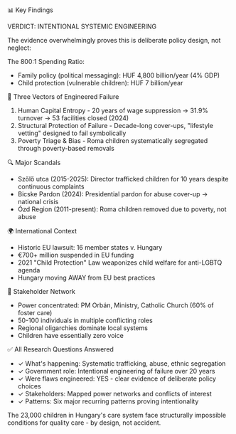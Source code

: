 

  📊 Key Findings

  VERDICT: INTENTIONAL SYSTEMIC ENGINEERING

  The evidence overwhelmingly proves this is deliberate policy design, not neglect:

  The 800:1 Spending Ratio:
  - Family policy (political messaging): HUF 4,800 billion/year (4% GDP)
  - Child protection (vulnerable children): HUF 7 billion/year

  🎯 Three Vectors of Engineered Failure

  1. Human Capital Entropy - 20 years of wage suppression → 31.9% turnover → 53 facilities closed (2024)
  2. Structural Protection of Failure - Decade-long cover-ups, "lifestyle vetting" designed to fail symbolically
  3. Poverty Triage & Bias - Roma children systematically segregated through poverty-based removals

  🔍 Major Scandals

  - Szőlő utca (2015-2025): Director trafficked children for 10 years despite continuous complaints
  - Bicske Pardon (2024): Presidential pardon for abuse cover-up → national crisis
  - Ózd Region (2011-present): Roma children removed due to poverty, not abuse

  🌍 International Context

  - Historic EU lawsuit: 16 member states v. Hungary
  - €700+ million suspended in EU funding
  - 2021 "Child Protection" Law weaponizes child welfare for anti-LGBTQ agenda
  - Hungary moving AWAY from EU best practices

  👥 Stakeholder Network

  - Power concentrated: PM Orbán, Ministry, Catholic Church (60% of foster care)
  - 50-100 individuals in multiple conflicting roles
  - Regional oligarchies dominate local systems
  - Children have essentially zero voice


  ✅ All Research Questions Answered

  - ✓ What's happening: Systematic trafficking, abuse, ethnic segregation
  - ✓ Government role: Intentional engineering of failure over 20 years
  - ✓ Were flaws engineered: YES - clear evidence of deliberate policy choices
  - ✓ Stakeholders: Mapped power networks and conflicts of interest
  - ✓ Patterns: Six major recurring patterns proving intentionality

  The 23,000 children in Hungary's care system face structurally impossible conditions for quality care - by design, not accident.